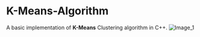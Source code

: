 # K-Means-Algorithm
A basic implementation of **K-Means** Clustering algorithm in C++.
![Image_1](https://user-images.githubusercontent.com/108882637/193614953-171463cc-e78f-41eb-86cf-b65c0755ca6c.jpg)
